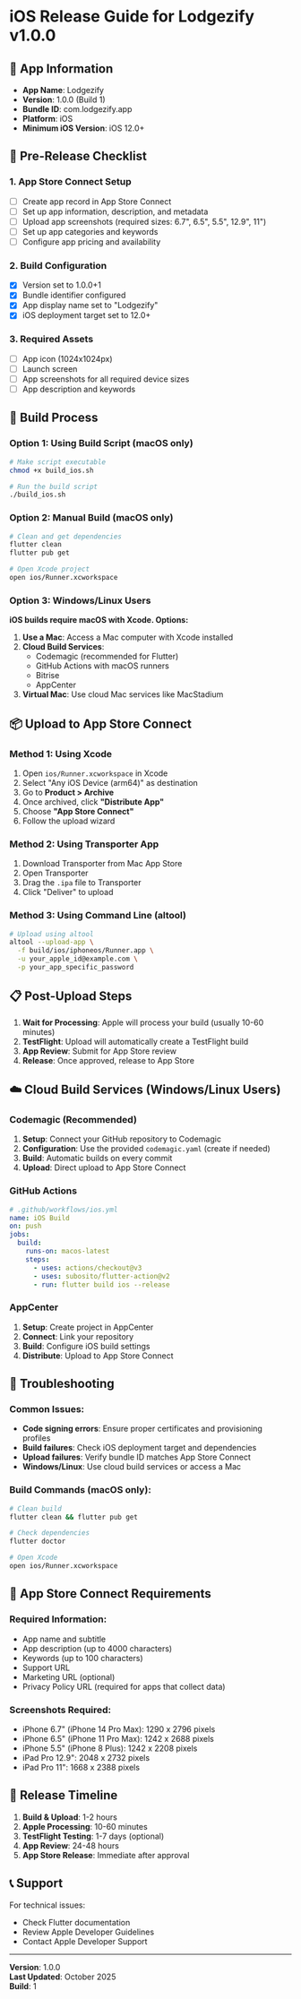 # iOS Release Guide for Lodgezify v1.0.0

## 📱 App Information
- **App Name**: Lodgezify
- **Version**: 1.0.0 (Build 1)
- **Bundle ID**: com.lodgezify.app
- **Platform**: iOS
- **Minimum iOS Version**: iOS 12.0+

## 🚀 Pre-Release Checklist

### 1. App Store Connect Setup
- [ ] Create app record in App Store Connect
- [ ] Set up app information, description, and metadata
- [ ] Upload app screenshots (required sizes: 6.7", 6.5", 5.5", 12.9", 11")
- [ ] Set up app categories and keywords
- [ ] Configure app pricing and availability

### 2. Build Configuration
- [x] Version set to 1.0.0+1
- [x] Bundle identifier configured
- [x] App display name set to "Lodgezify"
- [x] iOS deployment target set to 12.0+

### 3. Required Assets
- [ ] App icon (1024x1024px)
- [ ] Launch screen
- [ ] App screenshots for all required device sizes
- [ ] App description and keywords

## 🔨 Build Process

### Option 1: Using Build Script (macOS only)
```bash
# Make script executable
chmod +x build_ios.sh

# Run the build script
./build_ios.sh
```

### Option 2: Manual Build (macOS only)
```bash
# Clean and get dependencies
flutter clean
flutter pub get

# Open Xcode project
open ios/Runner.xcworkspace
```

### Option 3: Windows/Linux Users
**iOS builds require macOS with Xcode. Options:**
1. **Use a Mac**: Access a Mac computer with Xcode installed
2. **Cloud Build Services**: 
   - Codemagic (recommended for Flutter)
   - GitHub Actions with macOS runners
   - Bitrise
   - AppCenter
3. **Virtual Mac**: Use cloud Mac services like MacStadium

## 📦 Upload to App Store Connect

### Method 1: Using Xcode
1. Open `ios/Runner.xcworkspace` in Xcode
2. Select "Any iOS Device (arm64)" as destination
3. Go to **Product > Archive**
4. Once archived, click **"Distribute App"**
5. Choose **"App Store Connect"**
6. Follow the upload wizard

### Method 2: Using Transporter App
1. Download Transporter from Mac App Store
2. Open Transporter
3. Drag the `.ipa` file to Transporter
4. Click "Deliver" to upload

### Method 3: Using Command Line (altool)
```bash
# Upload using altool
altool --upload-app \
  -f build/ios/iphoneos/Runner.app \
  -u your_apple_id@example.com \
  -p your_app_specific_password
```

## 📋 Post-Upload Steps

1. **Wait for Processing**: Apple will process your build (usually 10-60 minutes)
2. **TestFlight**: Upload will automatically create a TestFlight build
3. **App Review**: Submit for App Store review
4. **Release**: Once approved, release to App Store

## ☁️ Cloud Build Services (Windows/Linux Users)

### Codemagic (Recommended)
1. **Setup**: Connect your GitHub repository to Codemagic
2. **Configuration**: Use the provided `codemagic.yaml` (create if needed)
3. **Build**: Automatic builds on every commit
4. **Upload**: Direct upload to App Store Connect

### GitHub Actions
```yaml
# .github/workflows/ios.yml
name: iOS Build
on: push
jobs:
  build:
    runs-on: macos-latest
    steps:
      - uses: actions/checkout@v3
      - uses: subosito/flutter-action@v2
      - run: flutter build ios --release
```

### AppCenter
1. **Setup**: Create project in AppCenter
2. **Connect**: Link your repository
3. **Build**: Configure iOS build settings
4. **Distribute**: Upload to App Store Connect

## 🔧 Troubleshooting

### Common Issues:
- **Code signing errors**: Ensure proper certificates and provisioning profiles
- **Build failures**: Check iOS deployment target and dependencies
- **Upload failures**: Verify bundle ID matches App Store Connect
- **Windows/Linux**: Use cloud build services or access a Mac

### Build Commands (macOS only):
```bash
# Clean build
flutter clean && flutter pub get

# Check dependencies
flutter doctor

# Open Xcode
open ios/Runner.xcworkspace
```

## 📱 App Store Connect Requirements

### Required Information:
- App name and subtitle
- App description (up to 4000 characters)
- Keywords (up to 100 characters)
- Support URL
- Marketing URL (optional)
- Privacy Policy URL (required for apps that collect data)

### Screenshots Required:
- iPhone 6.7" (iPhone 14 Pro Max): 1290 x 2796 pixels
- iPhone 6.5" (iPhone 11 Pro Max): 1242 x 2688 pixels  
- iPhone 5.5" (iPhone 8 Plus): 1242 x 2208 pixels
- iPad Pro 12.9": 2048 x 2732 pixels
- iPad Pro 11": 1668 x 2388 pixels

## 🎯 Release Timeline

1. **Build & Upload**: 1-2 hours
2. **Apple Processing**: 10-60 minutes
3. **TestFlight Testing**: 1-7 days (optional)
4. **App Review**: 24-48 hours
5. **App Store Release**: Immediate after approval

## 📞 Support

For technical issues:
- Check Flutter documentation
- Review Apple Developer Guidelines
- Contact Apple Developer Support

---
**Version**: 1.0.0  
**Last Updated**: October 2025  
**Build**: 1
